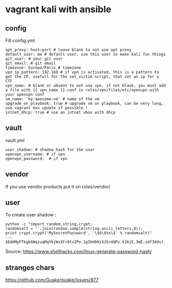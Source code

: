 # vagrant kali with ansible

## config

Fill config.yml

```
apt_proxy: host:port # leave blank to not use apt proxy
default_user: me # default user, use this user to make kali fun things
git_user: # your git user
git_email: # git email
timezone: Europe/Paris # timezone
vpn_ip_pattern: 192.168 # if vpn is activated, this is a pattern to get the IP, usefull for the set_victim script, that set an ip for a CTF
vpn_name: # blank or absent to not use vpn, if not blank, you must add a file with {{ vpn_name }}.conf in roles/vpn/files/etc/openvpn with your openvpn conf
vm_name: 'my-awesome-vm' # name of the vm
upgrade_on_playbook: true # upgrade vm on playbook, can be very long, use vagrant box update if possible !
intnet_dhcp: true # use an intnet vbox with dhcp
```

## vault

vault.yml
```
user_shadow: # shadow hash for the user
openvpn_username: # if vpn
openvpn_password:  # if vpn
```

## vendor

If you use vendor products put it on roles/vendor/


## user

To create user shadow : 

```
python -c "import random,string,crypt;
randomsalt = ''.join(random.sample(string.ascii_letters,8));
print crypt.crypt('MySecretPassword', '\$6\$%s\$' % randomsalt)"
---
$6$HMpFTkgb$WqzuqMqYbjWsXFrOtvZPo.1gIkH6HiXJGr4QPv.k26jE.3mE.sdf3dds[...]
```

Source: https://www.shellhacks.com/linux-generate-password-hash/

## stranges chars

https://github.com/Guake/guake/issues/877